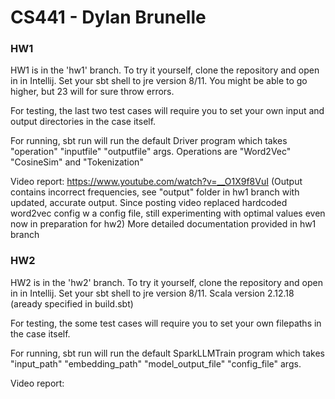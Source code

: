 # CS441 - Dylan Brunelle

### HW1
HW1 is in the 'hw1' branch. To try it yourself, clone the repository and open in in Intellij. Set your sbt shell to jre version 8/11.
You might be able to go higher, but 23 will for sure throw errors. 

For testing, the last two test cases will require you to set your own input and output directories in the case itself.

For running, sbt run will run the default Driver program which takes "operation" "inputfile" "outputfile" args. Operations are "Word2Vec" "CosineSim" and "Tokenization"

Video report: https://www.youtube.com/watch?v=__O1X9f8VuI (Output contains incorrect frequencies, see "output" folder in hw1 branch with updated, accurate output. Since posting video replaced hardcoded word2vec config w a config file, still experimenting with optimal values even now in preparation for hw2) More detailed documentation provided in hw1 branch

### HW2
HW2 is in the 'hw2' branch. To try it yourself, clone the repository and open in in Intellij. Set your sbt shell to jre version 8/11. Scala version 2.12.18 (aready specified in build.sbt)

For testing, the some test cases will require you to set your own filepaths in the case itself.

For running, sbt run will run the default SparkLLMTrain program which takes "input_path" "embedding_path" "model_output_file" "config_file" args.

Video report:
